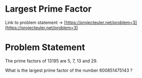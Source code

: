 # Largest Prime Factor

Link to problem statement -> [https://projecteuler.net/problem=3](https://projecteuler.net/problem=3)

# Problem Statement

The prime factors of 13195 are 5, 7, 13 and 29.

What is the largest prime factor of the number 600851475143 ?